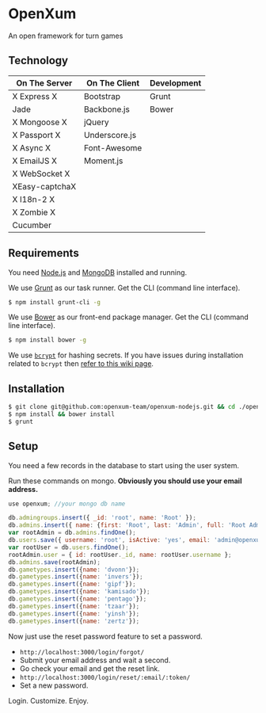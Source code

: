 OpenXum
=============

An open framework for turn games

Technology
------------

| On The Server | On The Client  | Development |
| ------------- | -------------- | ----------- |
| X Express   X | Bootstrap      | Grunt       |
| Jade          | Backbone.js    | Bower       |
| X Mongoose X  | jQuery         |             |
| X Passport X  | Underscore.js  |             |
| X Async    X  | Font-Awesome   |             |
| X EmailJS  X  | Moment.js      |             |
| X WebSocket X |                |             |
| XEasy-captchaX|                |             |
| X I18n-2    X |                |             |
| X Zombie   X  |                |             |
| Cucumber      |                |             |

Requirements
------------

You need [Node.js](http://nodejs.org/download/) and [MongoDB](http://www.mongodb.org/downloads) installed and running.

We use [Grunt](http://gruntjs.com/) as our task runner. Get the CLI (command line interface).

```bash
$ npm install grunt-cli -g
```

We use [Bower](http://bower.io/) as our front-end package manager. Get the CLI (command line interface).

```bash
$ npm install bower -g
```

We use [`bcrypt`](https://github.com/ncb000gt/node.bcrypt.js) for hashing secrets. If you have issues during installation related to `bcrypt` then [refer to this wiki page](https://github.com/jedireza/drywall/wiki/bcrypt-Installation-Trouble).

Installation
------------

```bash
$ git clone git@github.com:openxum-team/openxum-nodejs.git && cd ./openxum-nodejs
$ npm install && bower install
$ grunt
```

Setup
------------

You need a few records in the database to start using the user system.

Run these commands on mongo. __Obviously you should use your email address.__

```js
use openxum; //your mongo db name
```

```js
db.admingroups.insert({ _id: 'root', name: 'Root' });
db.admins.insert({ name: {first: 'Root', last: 'Admin', full: 'Root Admin'}, groups: ['root'] });
var rootAdmin = db.admins.findOne();
db.users.save({ username: 'root', isActive: 'yes', email: 'admin@openxum.org', roles: {admin: rootAdmin._id} });
var rootUser = db.users.findOne();
rootAdmin.user = { id: rootUser._id, name: rootUser.username };
db.admins.save(rootAdmin);
db.gametypes.insert({name: 'dvonn'});
db.gametypes.insert({name: 'invers'});
db.gametypes.insert({name: 'gipf'});
db.gametypes.insert({name: 'kamisado'});
db.gametypes.insert({name: 'pentago'});
db.gametypes.insert({name: 'tzaar'});
db.gametypes.insert({name: 'yinsh'});
db.gametypes.insert({name: 'zertz'});
```

Now just use the reset password feature to set a password.

 - `http://localhost:3000/login/forgot/`
 - Submit your email address and wait a second.
 - Go check your email and get the reset link.
 - `http://localhost:3000/login/reset/:email/:token/`
 - Set a new password.

Login. Customize. Enjoy.